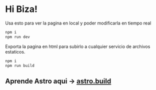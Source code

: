 # Hi Biza!

Usa esto para ver la pagina en local y poder modificarla en tiempo real

```sh
npm i
npm run dev
```

Exporta la pagina en html para subirlo a cualquier servicio de archivos estaticos.

```sh
npm i
npm run build
```

## Aprende Astro aqui -> [astro.build](https://astro.build)